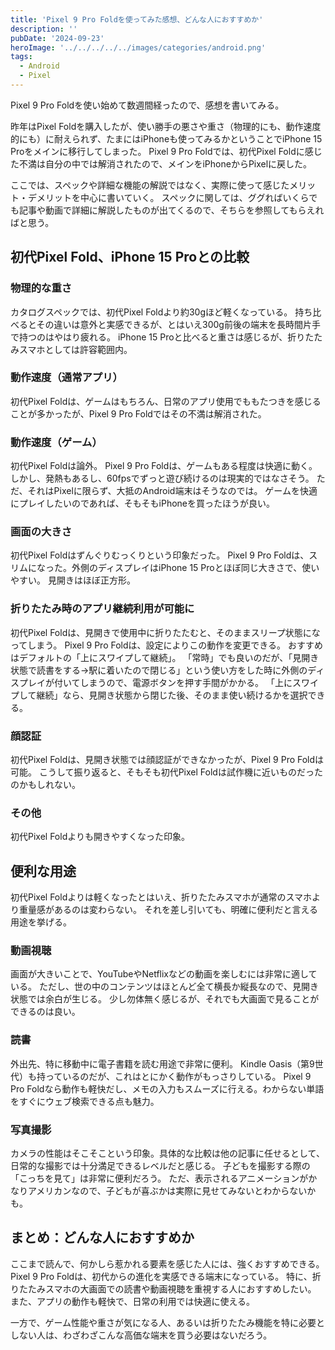 ```yaml
---
title: 'Pixel 9 Pro Foldを使ってみた感想、どんな人におすすめか'
description: ''
pubDate: '2024-09-23'
heroImage: '../../../../../images/categories/android.png'
tags:
  - Android
  - Pixel
---
```


Pixel 9 Pro Foldを使い始めて数週間経ったので、感想を書いてみる。

昨年はPixel Foldを購入したが、使い勝手の悪さや重さ（物理的にも、動作速度的にも）に耐えられず、たまにはiPhoneも使ってみるかということでiPhone 15 Proをメインに移行してしまった。
Pixel 9 Pro Foldでは、初代Pixel Foldに感じた不満は自分の中では解消されたので、メインをiPhoneからPixelに戻した。

ここでは、スペックや詳細な機能の解説ではなく、実際に使って感じたメリット・デメリットを中心に書いていく。
スペックに関しては、ググればいくらでも記事や動画で詳細に解説したものが出てくるので、そちらを参照してもらえればと思う。

## 初代Pixel Fold、iPhone 15 Proとの比較

### 物理的な重さ

カタログスペックでは、初代Pixel Foldより約30gほど軽くなっている。
持ち比べるとその違いは意外と実感できるが、とはいえ300g前後の端末を長時間片手で持つのはやはり疲れる。
iPhone 15 Proと比べると重さは感じるが、折りたたみスマホとしては許容範囲内。

### 動作速度（通常アプリ）

初代Pixel Foldは、ゲームはもちろん、日常のアプリ使用でももたつきを感じることが多かったが、Pixel 9 Pro Foldではその不満は解消された。

### 動作速度（ゲーム）

初代Pixel Foldは論外。
Pixel 9 Pro Foldは、ゲームもある程度は快適に動く。しかし、発熱もあるし、60fpsでずっと遊び続けるのは現実的ではなさそう。
ただ、それはPixelに限らず、大抵のAndroid端末はそうなのでは。
ゲームを快適にプレイしたいのであれば、そもそもiPhoneを買ったほうが良い。

### 画面の大きさ

初代Pixel Foldはずんぐりむっくりという印象だった。
Pixel 9 Pro Foldは、スリムになった。外側のディスプレイはiPhone 15 Proとほぼ同じ大きさで、使いやすい。
見開きはほぼ正方形。

### 折りたたみ時のアプリ継続利用が可能に

初代Pixel Foldは、見開きで使用中に折りたたむと、そのままスリープ状態になってしまう。
Pixel 9 Pro Foldは、設定によりこの動作を変更できる。
おすすめはデフォルトの「上にスワイプして継続」。
「常時」でも良いのだが、「見開き状態で読書をする→駅に着いたので閉じる」という使い方をした時に外側のディスプレイが付いてしまうので、電源ボタンを押す手間がかかる。
「上にスワイプして継続」なら、見開き状態から閉じた後、そのまま使い続けるかを選択できる。

### 顔認証

初代Pixel Foldは、見開き状態では顔認証ができなかったが、Pixel 9 Pro Foldは可能。
こうして振り返ると、そもそも初代Pixel Foldは試作機に近いものだったのかもしれない。

### その他

初代Pixel Foldよりも開きやすくなった印象。

## 便利な用途

初代Pixel Foldよりは軽くなったとはいえ、折りたたみスマホが通常のスマホより重量感があるのは変わらない。
それを差し引いても、明確に便利だと言える用途を挙げる。

### 動画視聴

画面が大きいことで、YouTubeやNetflixなどの動画を楽しむには非常に適している。
ただし、世の中のコンテンツはほとんど全て横長か縦長なので、見開き状態では余白が生じる。
少し勿体無く感じるが、それでも大画面で見ることができるのは良い。

### 読書

外出先、特に移動中に電子書籍を読む用途で非常に便利。
Kindle Oasis（第9世代）も持っているのだが、これはとにかく動作がもっさりしている。
Pixel 9 Pro Foldなら動作も軽快だし、メモの入力もスムーズに行える。わからない単語をすぐにウェブ検索できる点も魅力。

### 写真撮影

カメラの性能はそこそこという印象。具体的な比較は他の記事に任せるとして、日常的な撮影では十分満足できるレベルだと感じる。
子どもを撮影する際の「こっちを見て」は非常に便利だろう。
ただ、表示されるアニメーションがかなりアメリカンなので、子どもが喜ぶかは実際に見せてみないとわからないかも。

## まとめ：どんな人におすすめか

ここまで読んで、何かしら惹かれる要素を感じた人には、強くおすすめできる。
Pixel 9 Pro Foldは、初代からの進化を実感できる端末になっている。
特に、折りたたみスマホの大画面での読書や動画視聴を重視する人におすすめしたい。
また、アプリの動作も軽快で、日常の利用では快適に使える。

一方で、ゲーム性能や重さが気になる人、あるいは折りたたみ機能を特に必要としない人は、わざわざこんな高価な端末を買う必要はないだろう。
